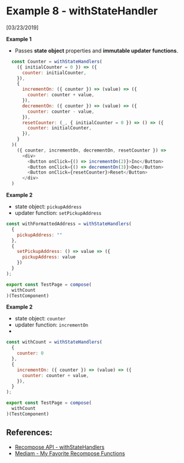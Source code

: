 # Example 8 - withStateHandler

[03/23/2019]

**Example 1**
- Passes **state object** properties and **immutable updater functions**.

```js
  const Counter = withStateHandlers(
    ({ initialCounter = 0 }) => ({
      counter: initialCounter,
    }),
    {
      incrementOn: ({ counter }) => (value) => ({
        counter: counter + value,
      }),
      decrementOn: ({ counter }) => (value) => ({
        counter: counter - value,
      }),
      resetCounter: (_, { initialCounter = 0 }) => () => ({
        counter: initialCounter,
      }),
    }
  )(
    ({ counter, incrementOn, decrementOn, resetCounter }) =>
      <div>
        <Button onClick={() => incrementOn(2)}>Inc</Button>
        <Button onClick={() => decrementOn(3)}>Dec</Button>
        <Button onClick={resetCounter}>Reset</Button>
      </div>
  )
```



**Example 2**
- state object: `pickupAddress`
- updater function: `setPickupAddress`

```js
const withFormattedAddress = withStateHandlers(
  {
    pickupAddress: ""
  },
  {
    setPickupAddress: () => value => ({
      pickupAddress: value
    })
  }
);

export const TestPage = compose(
  withCount
)(TestComponent)
```


**Example 2**
- state object: `counter`
- updater function: `incrementOn`
- 
```js
const withCount = withStateHandlers(
  { 
    counter: 0
  },
  {
    incrementOn: ({ counter }) => (value) => ({
      counter: counter + value,
    }),
  }  
);

export const TestPage = compose(
  withCount
)(TestComponent)
```


## References:
- [Recompose API - withStateHandlers](https://github.com/acdlite/recompose/blob/master/docs/API.md#withstatehandlers)
- [Mediam - My Favorite Recompose Functions](https://itnext.io/my-favorite-recompose-functions-c8ff98ea308f)
  